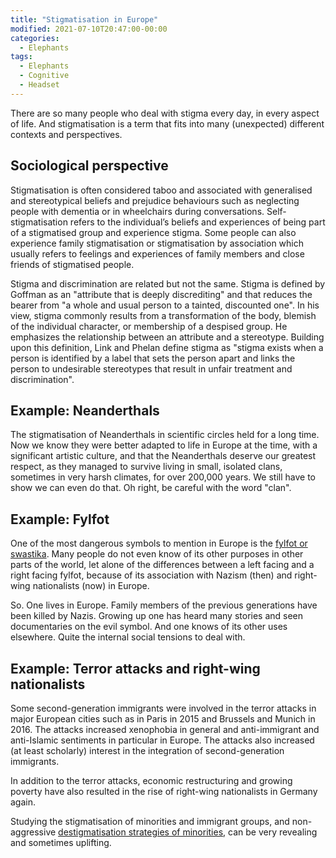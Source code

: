 ```yaml
---
title: "Stigmatisation in Europe"
modified: 2021-07-10T20:47:00-00:00
categories:
  - Elephants
tags:
  - Elephants
  - Cognitive
  - Headset
---
```


There are so many people who deal with stigma every day, in every aspect of life. And stigmatisation is a term that fits into many (unexpected) different contexts and perspectives. 

## Sociological perspective

Stigmatisation is often considered taboo and associated with generalised and stereotypical beliefs and prejudice behaviours such as neglecting people with dementia or in wheelchairs during conversations. Self-stigmatisation refers to the individual’s beliefs and experiences of being part of a stigmatised group and experience stigma. Some people can also experience family stigmatisation or stigmatisation by association which usually refers to feelings and experiences of family members and close friends of stigmatised people.

Stigma and discrimination are related but not the same. Stigma is defined by Goffman as an "attribute that is deeply discrediting" and that reduces the bearer from "a whole and usual person to a tainted, discounted one". In his view, stigma commonly results from a transformation of the body, blemish of the individual character, or membership of a despised group. He emphasizes the relationship between an attribute and a stereotype. Building upon this definition, Link and Phelan define stigma as "stigma exists when a person is identified by a label that sets the person apart and links the person to undesirable stereotypes that result in unfair treatment and discrimination".

## Example: Neanderthals

The stigmatisation of Neanderthals in scientific circles held for a long time. Now we know they were better adapted to life in Europe at the time, with a significant artistic culture, and that the Neanderthals deserve our greatest respect, as they managed to survive living in small, isolated clans, sometimes in very harsh climates, for over 200,000 years. We still have to show we can even do that. Oh right, be careful with the word "clan".

## Example: Fylfot

One of the most dangerous symbols to mention in Europe is the [fylfot or swastika](https://en.wikipedia.org/wiki/Swastika#Meaning). Many people do not even know of its other purposes in other parts of the world, let alone of the differences between a left facing and a right facing fylfot, because of its association with Nazism (then) and right-wing nationalists (now) in Europe. 

So. One lives in Europe. Family members of the previous generations have been killed by Nazis. Growing up one has heard many stories and seen documentaries on the evil symbol. And one knows of its other uses elsewhere. Quite the internal social tensions to deal with.

## Example: Terror attacks and right-wing nationalists

Some second-generation immigrants were involved in the terror attacks in major European cities such as in Paris in 2015 and Brussels and Munich in 2016. The attacks increased xenophobia in general and anti-immigrant and anti-Islamic sentiments in particular in Europe. The attacks also increased (at least scholarly) interest in the integration of second-generation immigrants.

In addition to the terror attacks, economic restructuring and growing poverty have also resulted in the rise of right-wing nationalists in Germany again. 

Studying the stigmatisation of minorities and immigrant groups, and non-aggressive [destigmatisation strategies of minorities](https://duckduckgo.com/?q=destigmatisation+strategies+of+minorities&t=ffnt&ia=web), can be very revealing and sometimes uplifting.




